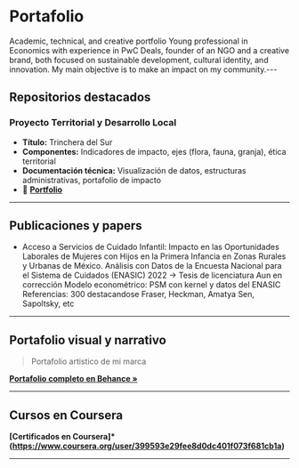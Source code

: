 # Portafolio
Academic, technical, and creative portfolio 
Young professional in Economics with experience in PwC Deals, founder of an NGO and a creative brand, both focused on sustainable development, cultural identity, and innovation. My main objective is to make an impact on my community.---

##  Repositorios destacados

### Proyecto Territorial y Desarrollo Local
- **Título:** Trinchera del Sur
- **Componentes:** Indicadores de impacto, ejes (flora, fauna, granja), ética territorial
- **Documentación técnica:** Visualización de datos, estructuras administrativas, portafolio de impacto
- 📎 **[Portfolio](https://exciting-krypton-185.notion.site/Trinchera-del-Sur-1f9ac9b536b98111b6e1df8876bfcb65?pvs=73)**

---

##  Publicaciones y papers


- Acceso a Servicios de Cuidado Infantil: Impacto en las Oportunidades Laborales de Mujeres con Hijos en la Primera Infancia en Zonas Rurales y Urbanas de México. Análisis con Datos de  la Encuesta Nacional para el Sistema de Cuidados (ENASIC) 2022
-> Tesis de licenciatura 
  Aun en corrección
  Modelo econométrico: PSM con kernel y datos del ENASIC
  Referencias: 300 destacandose Fraser, Heckman, Amatya Sen, Sapoltsky, etc
  

---

##  Portafolio visual y narrativo

> Portafolio artistico de mi marca

 **[Portafolio completo en Behance »](https://www.behance.net/grecia_rubi_ramos)**

---

## Cursos en Coursera

 **[Certificados en Coursera]*(https://www.coursera.org/user/399593e29fee8d0dc401f073f681cb1a)**

---


